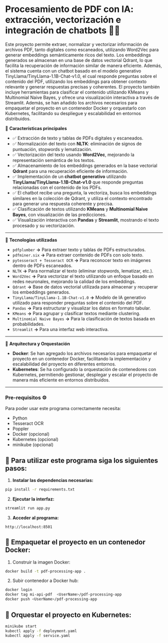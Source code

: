 # Procesamiento de PDF con IA: extracción, vectorización e integración de chatbots 📜🤖

Este proyecto permite extraer, normalizar y vectorizar información de archivos PDF, tanto digitales como escaneados, utilizando Word2Vec para generar embeddings semánticamente ricos del texto. Los embeddings generados se almacenan en una base de datos vectorial Qdrant, lo que facilita la recuperación de información similar de manera eficiente. Además, el sistema cuenta con un chatbot basado en el modelo generativo TinyLlama/TinyLlama-1.1B-Chat-v1.0, el cual responde preguntas sobre el contenido del PDF, utilizando los embeddings para obtener contexto relevante y generar respuestas precisas y coherentes. El proyecto también incluye herramientas para clasificar el contenido utilizando KMeans y Multinomial Naive Bayes, y ofrece una visualización interactiva a través de Streamlit. Además, se han añadido los archivos necesarios para empaquetar el proyecto en un contenedor Docker y orquestarlo con Kubernetes, facilitando su despliegue y escalabilidad en entornos distribuidos.

🔹 **Características principales** 

- ✅ Extracción de texto y tablas de PDFs digitales y escaneados.
- ✅ Normalización del texto con **NLTK**: eliminación de signos de puntuación, stopwords y lematización.
- ✅ Vectorización del texto usando **Word2Vec**, mejorando la representación semántica de los textos.
- ✅ Almacenamiento de los embeddings generados en la base vectorial **Qdrant** para una recuperación eficiente de información.
- ✅ Implementación de un **chatbot generativo** utilizando **TinyLlama/TinyLlama-1.1B-Chat-v1.0** que responde preguntas relacionadas con el contenido de los PDFs.
- ✅ El chatbot recibe una pregunta, la vectoriza, busca los embeddings similares en la colección de Qdrant, y utiliza el contexto encontrado para generar una respuesta coherente y precisa.
- ✅ Clasificación de textos utilizando **KMeans** y **Multinomial Naive Bayes**, con visualización de las predicciones.
- ✅ Visualización interactiva con **Pandas** y **Streamlit**, mostrando el texto procesado y su vectorización.

---

📌 **Tecnologías utilizadas**

- `pdfplumber` **→** Para extraer texto y tablas de PDFs estructurados.
- `pdfminer.six` **→** Para extraer contenido de PDFs con solo texto.
- `pytesseract + Tesseract OCR` **→** Para reconocer texto en imágenes dentro de PDFs escaneados.
- `NLTK` **→** Para normalizar el texto (eliminar stopwords, lematizar, etc.).
- `Word2Vec` **→** Para vectorizar el texto utilizando un enfoque basado en redes neuronales, mejorando la calidad de los embeddings.
- `Qdrant` **→** Base de datos vectorial utilizada para almacenar y recuperar los embeddings generados.
- `TinyLlama/TinyLlama-1.1B-Chat-v1.0` **→** Modelo de IA generativo utilizado para responder preguntas sobre el contenido del PDF.
- `Pandas` **→** Para estructurar y visualizar los datos en formato tabular.
- `KMeans` **→** Para agrupar y clasificar textos mediante clustering.
- `Multinomial Naive Bayes` **→** Para la clasificación de textos basada en probabilidades.
- `Streamlit` **→** Para una interfaz web interactiva.

---


📌 **Arquitectura y Orquestación**

- **Docker**: Se han agregado los archivos necesarios para empaquetar el proyecto en un contenedor Docker, facilitando la implementación y escalabilidad del proyecto en diferentes entornos.
- **Kubernetes**: Se ha configurado la orquestación de contenedores con Kubernetes, permitiendo gestionar, desplegar y escalar el proyecto de manera más eficiente en entornos distribuidos.

---

### Pre-requisitos ⚙️
Para poder usar este programa correctamente necesita:

- Python
- Tesseract OCR
- Poppler
- Docker (opcional)
- Kubernetes (opcional)
- minikube (opcional)

## 📌 Para utilizar este programa siga los siguientes pasos:

1. **Instalar las dependencias necesarias:** 
````bash
pip install -r requirements.txt
````

2. **Ejecutar la interfaz:**
````bash
streamlit run app.py
````

3. **Acceder al programa:**

`http://localhost:8501`

## 📌 Empaquetar el proyecto en un contenedor Docker:
1. Construir la imagen Docker:
````bash
docker build -t pdf-processing-app .
````
2. Subir contenedor a Docker hub:
````bash
docker login
docker tag mi-api-pdf  <UserName>/pdf-processing-app 
docker push <UserName>/pdf-processing-app 
````

## 📌 Orquestar el proyecto en Kubernetes:
````bash
minikube start 
kubectl apply -f deployment.yaml
kubectl apply -f service.yaml
````